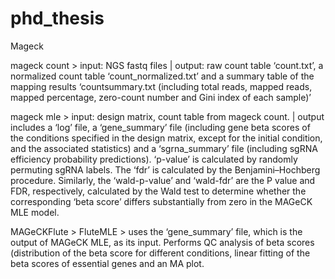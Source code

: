 # phd_thesis #


Mageck

mageck count > input: NGS fastq files | output: raw count table ‘count.txt’, a normalized count table ‘count_normalized.txt’ and a summary table of the mapping results ‘countsummary.txt (including total reads, mapped reads, mapped percentage, zero-count number and Gini index of each sample)’

mageck mle > input: design matrix, count table from mageck count. | output includes a ‘log’ file, a ‘gene_summary’ file (including gene beta scores of the conditions specified in the design matrix, except for the initial condition, and the associated statistics) and a ‘sgrna_summary’ file (including sgRNA efficiency probability predictions). ‘p-value’ is calculated by randomly permuting sgRNA labels. The ‘fdr’ is calculated by the Benjamini–Hochberg procedure. Similarly, the ‘wald-p-value’ and ‘wald-fdr’ are the P value and FDR, respectively, calculated by the Wald test to determine whether the corresponding ‘beta score’ differs substantially from zero in the MAGeCK MLE model.

MAGeCKFlute > FluteMLE > uses the ‘gene_summary’ file, which is the output of MAGeCK MLE, as its input. Performs QC analysis of beta scores (distribution of the beta score for different conditions, linear fitting of the beta scores of essential genes and an MA plot. 
